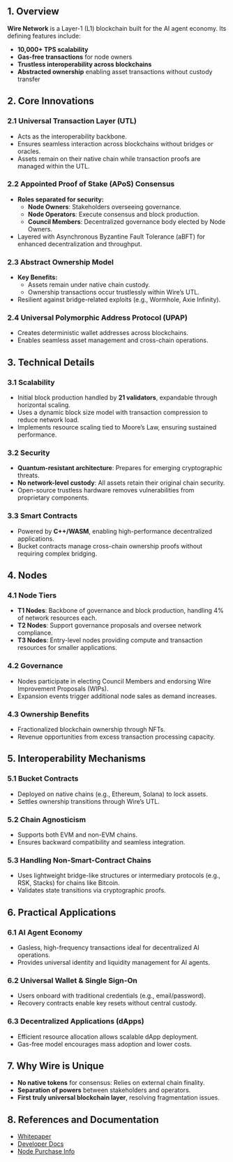 ## **1\. Overview**

**Wire Network** is a Layer-1 (L1) blockchain built for the AI agent economy. Its defining features include:

- **10,000+ TPS scalability**
- **Gas-free transactions** for node owners
- **Trustless interoperability across blockchains**
- **Abstracted ownership** enabling asset transactions without custody transfer

## **2\. Core Innovations**

### **2.1 Universal Transaction Layer (UTL)**

- Acts as the interoperability backbone.
- Ensures seamless interaction across blockchains without bridges or oracles.
- Assets remain on their native chain while transaction proofs are managed within the UTL.

### **2.2 Appointed Proof of Stake (APoS) Consensus**

- **Roles separated for security:**
  - **Node Owners**: Stakeholders overseeing governance.
  - **Node Operators**: Execute consensus and block production.
  - **Council Members**: Decentralized governance body elected by Node Owners.
- Layered with Asynchronous Byzantine Fault Tolerance (aBFT) for enhanced decentralization and throughput.

### **2.3 Abstract Ownership Model**

- **Key Benefits:**
  - Assets remain under native chain custody.
  - Ownership transactions occur trustlessly within Wire’s UTL.
- Resilient against bridge-related exploits (e.g., Wormhole, Axie Infinity).

### **2.4 Universal Polymorphic Address Protocol (UPAP)**

- Creates deterministic wallet addresses across blockchains.
- Enables seamless asset management and cross-chain operations.

## **3\. Technical Details**

### **3.1 Scalability**

- Initial block production handled by **21 validators**, expandable through horizontal scaling.
- Uses a dynamic block size model with transaction compression to reduce network load.
- Implements resource scaling tied to Moore’s Law, ensuring sustained performance.

### **3.2 Security**

- **Quantum-resistant architecture**: Prepares for emerging cryptographic threats.
- **No network-level custody**: All assets retain their original chain security.
- Open-source trustless hardware removes vulnerabilities from proprietary components.

### **3.3 Smart Contracts**

- Powered by **C++/WASM**, enabling high-performance decentralized applications.
- Bucket contracts manage cross-chain ownership proofs without requiring complex bridging.

## **4\. Nodes**

### **4.1 Node Tiers**

- **T1 Nodes**: Backbone of governance and block production, handling 4% of network resources each.
- **T2 Nodes**: Support governance proposals and oversee network compliance.
- **T3 Nodes**: Entry-level nodes providing compute and transaction resources for smaller applications.

### **4.2 Governance**

- Nodes participate in electing Council Members and endorsing Wire Improvement Proposals (WIPs).
- Expansion events trigger additional node sales as demand increases.

### **4.3 Ownership Benefits**

- Fractionalized blockchain ownership through NFTs.
- Revenue opportunities from excess transaction processing capacity.

## **5\. Interoperability Mechanisms**

### **5.1 Bucket Contracts**

- Deployed on native chains (e.g., Ethereum, Solana) to lock assets.
- Settles ownership transitions through Wire’s UTL.

### **5.2 Chain Agnosticism**

- Supports both EVM and non-EVM chains.
- Ensures backward compatibility and seamless integration.

### **5.3 Handling Non-Smart-Contract Chains**

- Uses lightweight bridge-like structures or intermediary protocols (e.g., RSK, Stacks) for chains like Bitcoin.
- Validates state transitions via cryptographic proofs.

## **6\. Practical Applications**

### **6.1 AI Agent Economy**

- Gasless, high-frequency transactions ideal for decentralized AI operations.
- Provides universal identity and liquidity management for AI agents.

### **6.2 Universal Wallet & Single Sign-On**

- Users onboard with traditional credentials (e.g., email/password).
- Recovery contracts enable key resets without central custody.

### **6.3 Decentralized Applications (dApps)**

- Efficient resource allocation allows scalable dApp deployment.
- Gas-free model encourages mass adoption and lower costs.

## **7\. Why Wire is Unique**

- **No native tokens** for consensus: Relies on external chain finality.
- **Separation of powers** between stakeholders and operators.
- **First truly universal blockchain layer**, resolving fragmentation issues.

## **8\. References and Documentation**

- [Whitepaper](https://github.com/Wire-Network/documentation/tree/master/Whitepaper)
- [Developer Docs](https://docs.wire.network/)
- [Node Purchase Info](https://www.wire.foundation/)